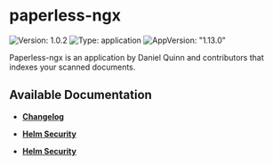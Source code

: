 # paperless-ngx

![Version: 1.0.2](https://img.shields.io/badge/Version-1.0.2-informational?style=flat-square) ![Type: application](https://img.shields.io/badge/Type-application-informational?style=flat-square) ![AppVersion: "1.13.0"](https://img.shields.io/badge/AppVersion-"1.13.0"-informational?style=flat-square)

Paperless-ngx is an application by Daniel Quinn and contributors that indexes your scanned documents.

## Available Documentation

- [**Changelog**](CHANGELOG)

- [**Helm Security**](container-security)

- [**Helm Security**](helm-security)

